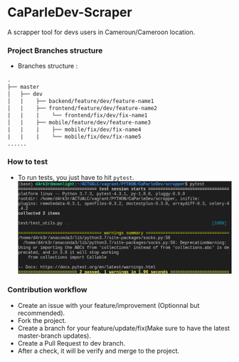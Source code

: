 # CaParleDev-Scraper

A scrapper tool for devs users in Cameroun/Cameroon location.

### Project Branches structure

- Branches structure :
```shell
.
├── master
│   ├── dev
│   |    ├── backend/feature/dev/feature-name1
│   |    ├── frontend/feature/dev/feature-name2
|   |    |    └── frontend/fix/dev/fix-name1
│   |    ├── mobile/feature/dev/feature-name3
|   |    |    ├── mobile/fix/dev/fix-name4
|   |    |    └── mobile/fix/dev/fix-name5
......
```

### How to test

- To run tests, you just have to hit `pytest`.
![](./img/test_screen.png)

### Contribution workflow

- Create an issue with your feature/improvement (Optionnal but recommended).
- Fork the project.
- Create a branch for your feature/update/fix(Make sure to have the latest master-branch updates).
- Create a Pull Request to dev branch.
- After a check, it will be verify and merge to the project.
